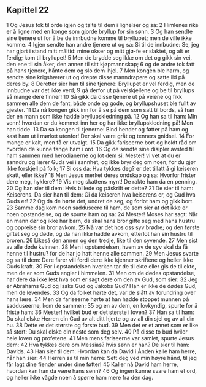## Kapittel 22

1 Og Jesus tok til orde igjen og talte til dem i lignelser og sa:
2 Himlenes rike er å ligne med en konge som gjorde bryllup for sin sønn.
3 Og han sendte sine tjenere ut for å be de innbudne komme til bryllupet; men de ville ikke komme.
4 Igjen sendte han andre tjenere ut og sa: Si til de innbudne: Se, jeg har gjort i stand mitt måltid: mine okser og mitt gjø-fe er slaktet, og alt er ferdig; kom til bryllupet!
5 Men de brydde seg ikke om det og gikk sin vei, den ene til sin åker, den annen til sitt kjøpmannskap;
6 og de andre tok fatt på hans tjenere, hånte dem og slo dem ihjel.
7 Men kongen ble harm, og sendte sine krigshærer ut og drepte disse manndrapere og satte ild på deres by.
8 Deretter sier han til sine tjenere: Bryllupet er vel ferdig, men de innbudne var det ikke verd;
9 gå derfor ut på veiskjellene og be til bryllups så mange dere finner!
10 Så gikk da disse tjenere ut på veiene og fikk sammen alle dem de fant, både onde og gode, og bryllupshuset ble fullt av gjester.
11 Da nå kongen gikk inn for å se på dem som satt til bords, så han der en mann som ikke hadde bryllupskledning på.
12 Og han sa til ham: Min venn! hvordan er du kommet inn her og har ikke bryllupskledning på! Men han tidde.
13 Da sa kongen til tjenerne: Bind hender og føtter på ham og kast ham ut i mørket utenfor! Der skal være gråt og tenners gnidsel.
14 For mange er kalt, men få er utvalgt.
15 Da gikk fariseerne bort og holdt råd om hvordan de kunne fange ham i ord.
16 Og de sendte sine disipler avsted til ham sammen med herodianerne og lot dem si: Mester! vi vet at du er sanndru og lærer Guds vei i sannhet, og ikke bryr deg om noen, for du gjør ikke forskjell på folk;
17 Si oss da: Hva tykkes deg? er det tillatt å gi keiseren skatt, eller ikke?
18 Men Jesus merket deres ondskap og sa: Hvorfor frister dere meg, hyklere?
19 Vis meg skattens mynt! De rakte ham da en penning.
20 Og han sier til dem: Hvis billede og påskrift er dette?
21 De sier til ham: Keiserens. Da sier han til dem: Gi da keiseren hva keiserens er, og Gud hva Guds er!
22 Og da de hørte det, undret de seg, og forlot ham og gikk bort.
23 Samme dag kom noen sadduseere til ham, de som sier at det ikke er noen opstandelse, og de spurte ham og sa:
24 Mester! Moses har sagt: Når en mann dør og ikke har barn, da skal hans bror gifte seg med hans hustru og oppreise sin bror avkom.
25 Nå var det hos oss syv brødre; og den første giftet seg og døde, og da han ikke hadde avkom, etterlot han sin hustru til broren.
26 Likeså den annen og den tredje, like til den syvende.
27 Men sist av alle døde kvinnen.
28 Men i opstandelsen, hvem av de syv skal da få henne til hustru? for de har jo hatt henne alle sammen.
29 Men Jesus svarte og sa til dem: Dere farer vill fordi dere ikke kjenner skriftene og heller ikke Guds kraft.
30 For i opstandelsen hverken tar de til ekte eller gis de til ekte, men de er som Guds engler i himmelen.
31 Men om de dødes opstandelse, har dere da ikke lest hva som er sagt dere om den av Gud, som sier:
32 Jeg er Abrahams Gud og Isaks Gud og Jakobs Gud? Han er ikke de dødes Gud, men de levendes.
33 Og da folket hørte det, var de slått av forundring over hans lære.
34 Men da fariseerne hørte at han hadde stoppet munnen på sadduseerne, kom de sammen;
35 og en av dem, en lovkyndig, spurte for å friste ham:
36 Mester! hvilket bud er det største i loven?
37 Han sa til ham: Du skal elske Herren din Gud av alt ditt hjerte og av all din sjel og av all din hu.
38 Dette er det største og første bud.
39 Men det er et annet som er like så stort: Du skal elske din neste som deg selv.
40 På disse to bud hviler hele loven og profetene.
41 Men mens fariseerne var samlet, spurte Jesus dem:
42 Hva tykkes dere om Messias? hvis sønn er han? De sier til ham: Davids.
43 Han sier til dem: Hvordan kan da David i Ånden kalle ham herre, når han sier:
44 Herren sa til min herre: Sett deg ved min høyre hånd, til jeg får lagt dine fiender under dine føtter!
45 Kaller nå David ham herre, hvordan kan han da være hans sønn?
46 Og ingen kunne svare ham et ord, og heller ikke vågde noen å spørre ham mere fra den dag.
